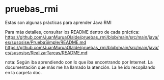 # pruebas_rmi
Estas son algunas prácticas para aprender Java RMI

Para más detalles, consultar los README dentro de cada práctica:
https://github.com/JuanMuruaOlalde/pruebas_rmi/blob/main/src/main/java/es/susosise/PruebaSimple/README.md
https://github.com/JuanMuruaOlalde/pruebas_rmi/blob/main/src/main/java/es/susosise/RealizarTareas/README.md

nota: Según iba aprendiendo con lo que iba encontrando por Internet. La documentación que más me ha llamado la atención. La he ido recopilando en la carpeta doc.
